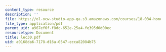 ```yaml
---
content_type: resource
description: ''
file: https://ol-ocw-studio-app-qa.s3.amazonaws.com/courses/18-034-honors-differential-equations-spring-2004/a0168da67178d16a0547ecca82084b75_lec30.pdf
file_type: application/pdf
parent_uid: a967ef6f-f8dc-652e-25a4-fe395d0d00ec
resourcetype: Document
title: lec30.pdf
uid: a0168da6-7178-d16a-0547-ecca82084b75
---
```

